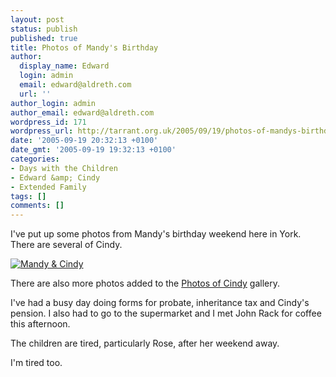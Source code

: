 ```yaml
---
layout: post
status: publish
published: true
title: Photos of Mandy's Birthday
author:
  display_name: Edward
  login: admin
  email: edward@aldreth.com
  url: ''
author_login: admin
author_email: edward@aldreth.com
wordpress_id: 171
wordpress_url: http://tarrant.org.uk/2005/09/19/photos-of-mandys-birthday/
date: '2005-09-19 20:32:13 +0100'
date_gmt: '2005-09-19 19:32:13 +0100'
categories:
- Days with the Children
- Edward &amp; Cindy
- Extended Family
tags: []
comments: []
---
```

<p>I've put up some photos from Mandy's birthday weekend here in York.  There are several of Cindy.</p>
<p><a href="http://tarrant.org.uk/v/mandy40/"><img src="http://tarrant.org.uk/d/42-3/mandy40.jpg?g2_GALLERYSID=e5e1dddb92e367838451623a9b041b95" alt="Mandy & Cindy" /></a></p>
<p>There are also more photos added to the <a href="http://www.tarrant.org.uk/v/cindyphotos">Photos of Cindy</a> gallery.</p>
<p>I've had a busy day doing forms for probate, inheritance tax and Cindy's pension.  I also had to go to the supermarket and I met John Rack for coffee this afternoon.</p>
<p>The children are tired, particularly Rose, after her weekend away.</p>
<p>I'm tired too.</p>
